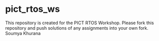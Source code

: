 # pict_rtos_ws
This repository is created for the PICT RTOS Workshop. Please fork this repository and push solutions of any assignments into your own fork.
Soumya Khurana